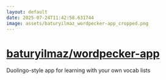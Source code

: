 ```yaml
---
layout: default
date: 2025-07-24T11:42:58.631744
image: assets/baturyilmaz_wordpecker-app_cropped.png
---
```


# [baturyilmaz/wordpecker-app](https://github.com/baturyilmaz/wordpecker-app)

Duolingo-style app for learning with your own vocab lists
